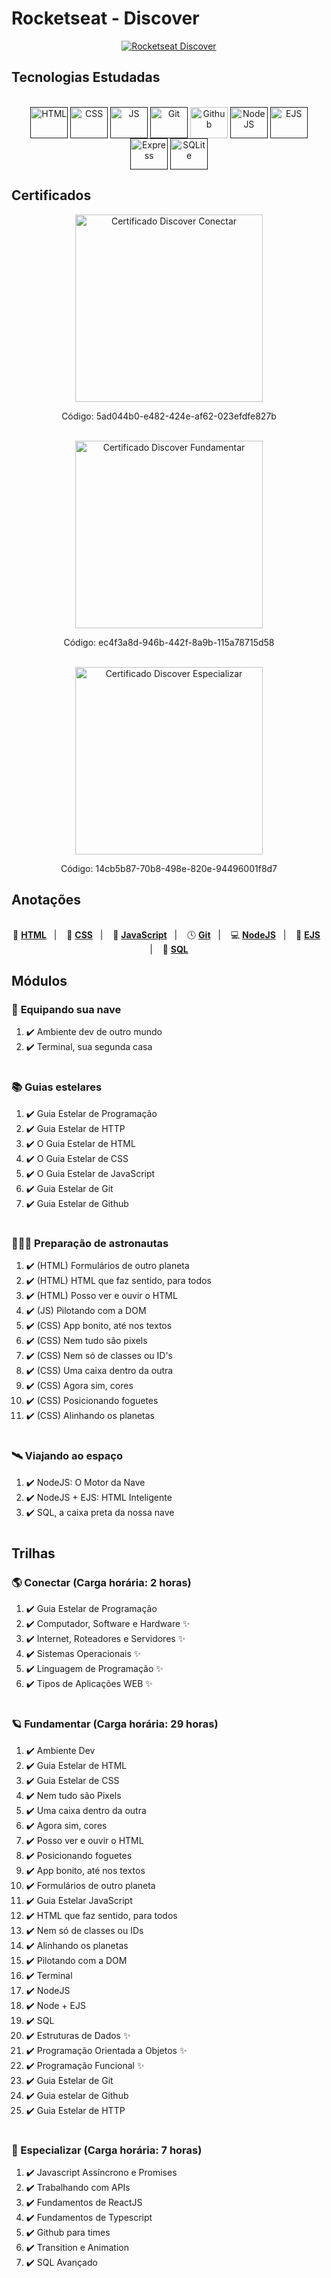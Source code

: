# Rocketseat - Discover

<div align="center">
<a href="https://github.com/shelldonryan/discover-rocketseat">

![Rocketseat Discover](./images/rocketseat_discover_dark.png)

</a>
</div>

## Tecnologias Estudadas

<div style="display: inline_block" align="center"><br>
  <a href=""><img align="center" alt="HTML" height="50" width="60" src="./assets/html-5-logo-svgrepo-com.svg"></a>
  <a href=""><img align="center" alt="CSS" height="50" width="60" src="./assets/css-svgrepo-com.svg"></a>
  <a href=""><img align="center" alt="JS" height="50" width="60" src="./assets//javascript-logo-svgrepo-com.svg"></a>
  <a href=""><img align="center" alt="Git" height="50" width="60" src="./assets/git-icon-logo-svgrepo-com.svg"></a>
  <a href="https://github.com/shelldonryan"><img align="center" alt="Github" height="50" width="60" src="./assets//brand-github-svgrepo-com.svg"></a>
  <a href=""><img align="center" alt="NodeJS" height="50" width="60" src="./assets/node-js-svgrepo-com.svg"></a>
  <a href=""><img align="center" alt="EJS" height="50" width="60" src="./assets/ejs-svgrepo-com.svg"></a>
  <a href=""><img align="center" alt="Express" height="50" width="60" src="./assets/express-svgrepo-com.svg"></a>
  <a href=""><img align="center" alt="SQLite" height="50" width="60" src="./assets/sqlite-svgrepo-com.svg"></a>
</div>

## Certificados

<div align="center">
  <a href="https://app.rocketseat.com.br/certificates/5ad044b0-e482-424e-af62-023efdfe827b">
    <img height="300px" alt="Certificado Discover Conectar" src="./images/certificate-discover-conectar.png">
  </a>
  <p>Código: 5ad044b0-e482-424e-af62-023efdfe827b</p>
  <br>
  <a href="https://app.rocketseat.com.br/certificates/ec4f3a8d-946b-442f-8a9b-115a78715d58">
    <img height="300px" alt="Certificado Discover Fundamentar" src="./images/certificate-discover-fundamentar.png">
  </a>
  <p>Código: ec4f3a8d-946b-442f-8a9b-115a78715d58</p>
  <br>
  <a href="https://app.rocketseat.com.br/certificates/14cb5b87-70b8-498e-820e-94496001f8d7">
    <img height="300px" alt="Certificado Discover Especializar" src="./images/certificate-discover-especializar.png">
  </a>
  <p>Código: 14cb5b87-70b8-498e-820e-94496001f8d7</p>
    
</div>

## Anotações

<div align="center"><br>
  📙 <a href="/HTML/html.md"><strong>HTML</strong></a>&nbsp;&nbsp; | &nbsp;&nbsp;
  📘 <a href="/CSS/css.md"><strong>CSS</strong></a>&nbsp;&nbsp; | &nbsp;&nbsp;
  📒 <a href="/JavaScript/javascript.md"><strong>JavaScript</strong></a>&nbsp;&nbsp; | &nbsp;&nbsp;
  🕓 <a href="/Git/git.md"><strong>Git</strong></a>&nbsp;&nbsp; | &nbsp;&nbsp;
  💻 <a href="/node/node.md"><strong>NodeJS</strong></a>&nbsp;&nbsp; | &nbsp;&nbsp;
  📄 <a href="/node_EJS/EJS.md"><strong>EJS</strong></a>&nbsp;&nbsp; | &nbsp;&nbsp;
  💾 <a href="/SQL/sql.md"><strong>SQL</strong></a>
</div>

## Módulos

<!-- ❌✔️ -->

### 🚀 **Equipando sua nave**

1. ✔️ Ambiente dev de outro mundo
1. ✔️ Terminal, sua segunda casa

#

### 📚 **Guias estelares**

1. ✔️ Guia Estelar de Programação
1. ✔️ Guia Estelar de HTTP
1. ✔️ O Guia Estelar de HTML
1. ✔️ O Guia Estelar de CSS
1. ✔️ O Guia Estelar de JavaScript
1. ✔️ Guia Estelar de Git
1. ✔️ Guia Estelar de Github

#

### 👨🏽‍🚀 **Preparação de astronautas**

1. ✔️ (HTML) Formulários de outro planeta
1. ✔️ (HTML) HTML que faz sentido, para todos
1. ✔️ (HTML) Posso ver e ouvir o HTML
1. ✔️ (JS) Pilotando com a DOM
1. ✔️ (CSS) App bonito, até nos textos
1. ✔️ (CSS) Nem tudo são pixels
1. ✔️ (CSS) Nem só de classes ou ID's
1. ✔️ (CSS) Uma caixa dentro da outra
1. ✔️ (CSS) Agora sim, cores
1. ✔️ (CSS) Posicionando foguetes
1. ✔️ (CSS) Alinhando os planetas

#

### 🛰️ **Viajando ao espaço**

1. ✔️ NodeJS: O Motor da Nave
1. ✔️ NodeJS + EJS: HTML Inteligente
1. ✔️ SQL, a caixa preta da nossa nave

#

<div align="center">
<a href="https://github.com/shelldonryan/discover-rocketseat">

</a>
</div>

## Trilhas

<!-- ❌✔️ -->

### 🌎 Conectar (Carga horária: 2 horas)

1. ✔️ Guia Estelar de Programação
1. ✔️ Computador, Software e Hardware ✨
1. ✔️ Internet, Roteadores e Servidores ✨
1. ✔️ Sistemas Operacionais ✨
1. ✔️ Linguagem de Programação ✨
1. ✔️ Tipos de Aplicações WEB ✨

#

### 🪐 Fundamentar (Carga horária: 29 horas)

1. ✔️ Ambiente Dev
1. ✔️ Guia Estelar de HTML
1. ✔️ Guia Estelar de CSS
1. ✔️ Nem tudo são Pixels
1. ✔️ Uma caixa dentro da outra
1. ✔️ Agora sim, cores
1. ✔️ Posso ver e ouvir o HTML
1. ✔️ Posicionando foguetes
1. ✔️ App bonito, até nos textos
1. ✔️ Formulários de outro planeta
1. ✔️ Guia Estelar JavaScript
1. ✔️ HTML que faz sentido, para todos
1. ✔️ Nem só de classes ou IDs
1. ✔️ Alinhando os planetas
1. ✔️ Pilotando com a DOM
1. ✔️ Terminal
1. ✔️ NodeJS
1. ✔️ Node + EJS
1. ✔️ SQL
1. ✔️ Estruturas de Dados  ✨
1. ✔️ Programação Orientada a Objetos ✨
1. ✔️ Programação Funcional ✨
1. ✔️ Guia Estelar de Git
1. ✔️ Guia estelar de Github
1. ✔️ Guia Estelar de HTTP

#

### 🌌 Especializar (Carga horária: 7 horas)

1. ✔️ Javascript Assíncrono e Promises
1. ✔️ Trabalhando com APIs
1. ✔️ Fundamentos de ReactJS
1. ✔️ Fundamentos de Typescript
1. ✔️ Github para times
1. ✔️ Transition e Animation
1. ✔️ SQL Avançado







